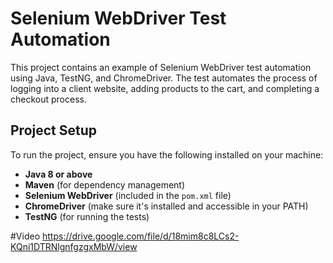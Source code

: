 # Selenium WebDriver Test Automation

This project contains an example of Selenium WebDriver test automation using Java, TestNG, and ChromeDriver. The test automates the process of logging into a client website, adding products to the cart, and completing a checkout process.

## Project Setup

To run the project, ensure you have the following installed on your machine:

- **Java 8 or above**
- **Maven** (for dependency management)
- **Selenium WebDriver** (included in the `pom.xml` file)
- **ChromeDriver** (make sure it's installed and accessible in your PATH)
- **TestNG** (for running the tests)

#Video
https://drive.google.com/file/d/18mim8c8LCs2-KQni1DTRNlgnfgzgxMbW/view
